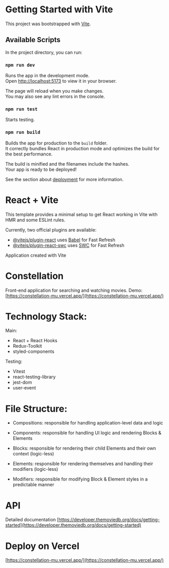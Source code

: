 # Getting Started with Vite

This project was bootstrapped with [Vite](https://github.com/vitejs/vite).

## Available Scripts

In the project directory, you can run:

### `npm run dev`

Runs the app in the development mode.\
Open [http://localhost:5173](http://localhost:5173) to view it in your browser.

The page will reload when you make changes.\
You may also see any lint errors in the console.

### `npm run test`

Starts testing.

### `npm run build`

Builds the app for production to the `build` folder.\
It correctly bundles React in production mode and optimizes the build for the best performance.

The build is minified and the filenames include the hashes.\
Your app is ready to be deployed!

See the section about [deployment](https://vitejs.dev/guide/static-deploy) for more information.


# React + Vite

This template provides a minimal setup to get React working in Vite with HMR and some ESLint rules.

Currently, two official plugins are available:

- [@vitejs/plugin-react](https://github.com/vitejs/vite-plugin-react/blob/main/packages/plugin-react/README.md) uses [Babel](https://babeljs.io/) for Fast Refresh
- [@vitejs/plugin-react-swc](https://github.com/vitejs/vite-plugin-react-swc) uses [SWC](https://swc.rs/) for Fast Refresh

Application created with Vite

# Constellation

Front-end application for searching and watching movies. Demo: [https://constellation-mu.vercel.app/](https://constellation-mu.vercel.app/)

# Technology Stack:

Main:

-   React + React Hooks
-   Redux-Toolkit
-   styled-components

Testing:

-   Vitest
-   react-testing-library
-   jest-dom
-   user-event

# File Structure:

- Compositions: responsible for handling application-level data and logic

- Components: responsible for handling UI logic and rendering Blocks & 
  Elements

- Blocks: responsible for rendering their child Elements and their own 
  context (logic-less)

- Elements: responsible for rendering themselves and handling their 
  modifiers (logic-less)

- Modifiers: responsible for modifying Block & Element styles in a
  predictable manner

# API

Detailed documentation [https://developer.themoviedb.org/docs/getting-started](https://developer.themoviedb.org/docs/getting-started)

# Deploy on Vercel

[https://constellation-mu.vercel.app/](https://constellation-mu.vercel.app/)

